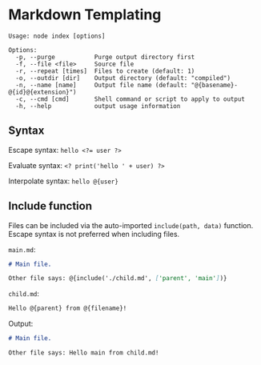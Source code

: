 # Markdown Templating

```
Usage: node index [options]

Options:
  -p, --purge           Purge output directory first
  -f, --file <file>     Source file
  -r, --repeat [times]  Files to create (default: 1)
  -o, --outdir [dir]    Output directory (default: "compiled")
  -n, --name [name]     Output file name (default: "@{basename}-@{id}@{extension}")
  -c, --cmd [cmd]       Shell command or script to apply to output
  -h, --help            output usage information
```

## Syntax

Escape syntax: `hello <?= user ?>`

Evaluate syntax: `<? print('hello ' + user) ?>`

Interpolate syntax: `hello @{user}`

## Include function

Files can be included via the auto-imported `include(path, data)` function.
Escape syntax is not preferred when including files.

`main.md`:

```md
# Main file.

Other file says: @{include('./child.md', ['parent', 'main'])}
```

`child.md`:

```md
Hello @{parent} from @{filename}!
```

Output:

```md
# Main file.

Other file says: Hello main from child.md!
```

